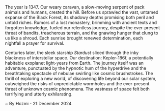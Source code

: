 
The year is 1347.  Our weary caravan, a slow-moving serpent of pack animals and humans, crested the hill. Before us sprawled the vast, untamed expanse of the Black Forest, its shadowy depths promising both peril and untold riches.  Rumors of a lost monastery, brimming with ancient texts and forgotten knowledge, fueled our relentless journey, despite the ever-present threat of bandits, treacherous terrain, and the gnawing hunger that clung to us like a shroud. Each sunrise brought renewed determination, each nightfall a prayer for survival.

Centuries later, the sleek starship *Stardust* sliced through the inky blackness of interstellar space.  Our destination: Kepler-186f, a potentially habitable exoplanet light-years from Earth. The journey itself was an adventure, punctuated by the hypnotic hum of the hyperdrive and the breathtaking spectacle of nebulae swirling like cosmic brushstrokes.  The thrill of exploring a new world, of discovering life beyond our solar system, outweighed the risks of unpredictable wormholes and the ever-present threat of unknown cosmic phenomena.  The vastness of space felt both terrifying and utterly exhilarating.

~ By Hozmi - 21 December 2024
